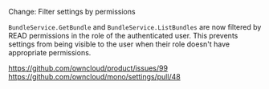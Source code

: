 Change: Filter settings by permissions

`BundleService.GetBundle` and `BundleService.ListBundles` are now filtered by READ permissions in the role of the authenticated user. This prevents settings from being visible to the user when their role doesn't have appropriate permissions.

https://github.com/owncloud/product/issues/99
https://github.com/owncloud/mono/settings/pull/48
